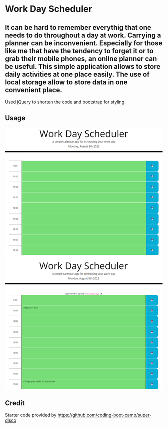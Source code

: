 # Work Day Scheduler

## It can be hard to remember everythig that one needs to do throughout a day at work. Carrying a planner can be inconvenient. Especially for those like me that have the tendency to forget it or to grab their mobile phones, an online planner can be useful. This simple application allows to store daily activities at one place easily. The use of local storage allow to store data in one convenient place.
Used jQuery to shorten the code and bootstrap for styling.

## Usage

![Alt text](/images/startscreen.png)
![Alt text](/images/screen1.png)

## Credit

Starter code provided by https://github.com/coding-boot-camp/super-disco
